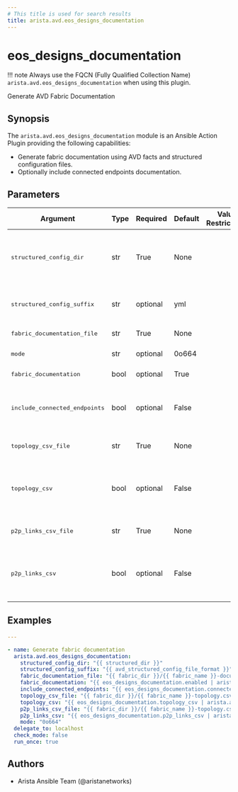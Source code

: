 ```yaml
---
# This title is used for search results
title: arista.avd.eos_designs_documentation
---
```

<!--
  ~ Copyright (c) 2023-2024 Arista Networks, Inc.
  ~ Use of this source code is governed by the Apache License 2.0
  ~ that can be found in the LICENSE file.
  -->

# eos_designs_documentation

!!! note
    Always use the FQCN (Fully Qualified Collection Name) `arista.avd.eos_designs_documentation` when using this plugin.

Generate AVD Fabric Documentation

## Synopsis

The `arista.avd.eos_designs_documentation` module is an Ansible Action Plugin providing the following capabilities:

- Generate fabric documentation using AVD facts and structured configuration files.
- Optionally include connected endpoints documentation.

## Parameters

| Argument | Type | Required | Default | Value Restrictions | Description |
| -------- | ---- | -------- | ------- | ------------------ | ----------- |
| <samp>structured_config_dir</samp> | str | True | None |  | Path to directory containing files with AVD structured configurations. |
| <samp>structured_config_suffix</samp> | str | optional | yml |  | File suffix for AVD structured configuration files. |
| <samp>fabric_documentation_file</samp> | str | True | None |  | Path to output Markdown file. |
| <samp>mode</samp> | str | optional | 0o664 |  | Mode of output files. |
| <samp>fabric_documentation</samp> | bool | optional | True |  | Generate fabric documentation. |
| <samp>include_connected_endpoints</samp> | bool | optional | False |  | Include connected endpoints in fabric documentation. |
| <samp>topology_csv_file</samp> | str | True | None |  | Path to output topology CSV file. |
| <samp>topology_csv</samp> | bool | optional | False |  | Generate Topology CSV with all interfaces towards other devices. |
| <samp>p2p_links_csv_file</samp> | str | True | None |  | Path to output P2P links CSV file. |
| <samp>p2p_links_csv</samp> | bool | optional | False |  | Generate P2P links CSV with all routed point-to-point links between devices. |

## Examples

```yaml
---

- name: Generate fabric documentation
  arista.avd.eos_designs_documentation:
    structured_config_dir: "{{ structured_dir }}"
    structured_config_suffix: "{{ avd_structured_config_file_format }}"
    fabric_documentation_file: "{{ fabric_dir }}/{{ fabric_name }}-documentation.md"
    fabric_documentation: "{{ eos_designs_documentation.enabled | arista.avd.default(true) }}"
    include_connected_endpoints: "{{ eos_designs_documentation.connected_endpoints | arista.avd.default(false) }}"
    topology_csv_file: "{{ fabric_dir }}/{{ fabric_name }}-topology.csv"
    topology_csv: "{{ eos_designs_documentation.topology_csv | arista.avd.default(true) }}"
    p2p_links_csv_file: "{{ fabric_dir }}/{{ fabric_name }}-topology.csv"
    p2p_links_csv: "{{ eos_designs_documentation.p2p_links_csv | arista.avd.default(true) }}"
    mode: "0o664"
  delegate_to: localhost
  check_mode: false
  run_once: true
```

## Authors

- Arista Ansible Team (@aristanetworks)
